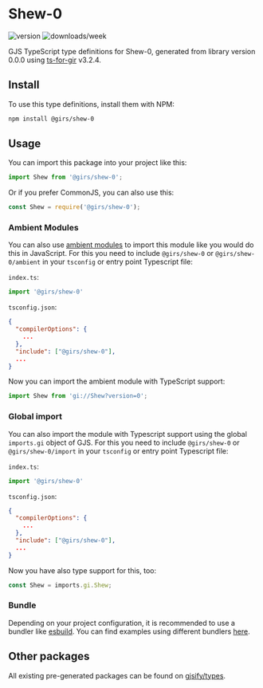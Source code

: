 
# Shew-0

![version](https://img.shields.io/npm/v/@girs/shew-0)
![downloads/week](https://img.shields.io/npm/dw/@girs/shew-0)


GJS TypeScript type definitions for Shew-0, generated from library version 0.0.0 using [ts-for-gir](https://github.com/gjsify/ts-for-gir) v3.2.4.


## Install

To use this type definitions, install them with NPM:
```bash
npm install @girs/shew-0
```

## Usage

You can import this package into your project like this:
```ts
import Shew from '@girs/shew-0';
```

Or if you prefer CommonJS, you can also use this:
```ts
const Shew = require('@girs/shew-0');
```

### Ambient Modules

You can also use [ambient modules](https://github.com/gjsify/ts-for-gir/tree/main/packages/cli#ambient-modules) to import this module like you would do this in JavaScript.
For this you need to include `@girs/shew-0` or `@girs/shew-0/ambient` in your `tsconfig` or entry point Typescript file:

`index.ts`:
```ts
import '@girs/shew-0'
```

`tsconfig.json`:
```json
{
  "compilerOptions": {
    ...
  },
  "include": ["@girs/shew-0"],
  ...
}
```

Now you can import the ambient module with TypeScript support: 

```ts
import Shew from 'gi://Shew?version=0';
```

### Global import

You can also import the module with Typescript support using the global `imports.gi` object of GJS.
For this you need to include `@girs/shew-0` or `@girs/shew-0/import` in your `tsconfig` or entry point Typescript file:

`index.ts`:
```ts
import '@girs/shew-0'
```

`tsconfig.json`:
```json
{
  "compilerOptions": {
    ...
  },
  "include": ["@girs/shew-0"],
  ...
}
```

Now you have also type support for this, too:

```ts
const Shew = imports.gi.Shew;
```

### Bundle

Depending on your project configuration, it is recommended to use a bundler like [esbuild](https://esbuild.github.io/). You can find examples using different bundlers [here](https://github.com/gjsify/ts-for-gir/tree/main/examples).

## Other packages

All existing pre-generated packages can be found on [gjsify/types](https://github.com/gjsify/types).

